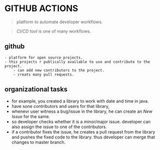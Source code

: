 # GITHUB ACTIONS

> platform to automate developer workflows.

> _CI/CD tool_ is one of many workflows.

## github

    - platform for open source projects.
    - this projects r publically available to use and contribute to the project.
        - can add new contributors to the project.
        - creats many pull requests.

## organizational tasks

- for example, you created a library to work with date and time in java.
- have sone contributors and users for that library,
- whenevr user witness a bug/issue in the library, he can create an _New Issue_ for the same.
- so developer checks whether it is a minor/major issue. developer can also assign the issue to one of the contributors.
- if a contributor fixes the issue, he creates a pull request from the library and pushes the fixed code to the library. thus developer can merge that changes to master branch.
